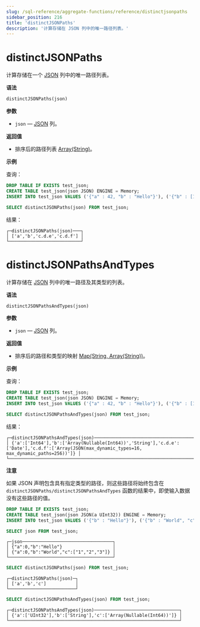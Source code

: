 ```yaml
---
slug: /sql-reference/aggregate-functions/reference/distinctjsonpaths
sidebar_position: 216
title: 'distinctJSONPaths'
description: '计算存储在 JSON 列中的唯一路径列表。'
---
```



# distinctJSONPaths

计算存储在一个 [JSON](../../data-types/newjson.md) 列中的唯一路径列表。

**语法**

```sql
distinctJSONPaths(json)
```

**参数**

- `json` — [JSON](../../data-types/newjson.md) 列。

**返回值**

- 排序后的路径列表 [Array(String)](../../data-types/array.md)。

**示例**

查询：

```sql
DROP TABLE IF EXISTS test_json;
CREATE TABLE test_json(json JSON) ENGINE = Memory;
INSERT INTO test_json VALUES ('{"a" : 42, "b" : "Hello"}'), ('{"b" : [1, 2, 3], "c" : {"d" : {"e" : "2020-01-01"}}}'), ('{"a" : 43, "c" : {"d" : {"f" : [{"g" : 42}]}}}')
```

```sql
SELECT distinctJSONPaths(json) FROM test_json;
```

结果：

```reference
┌─distinctJSONPaths(json)───┐
│ ['a','b','c.d.e','c.d.f'] │
└───────────────────────────┘
```


# distinctJSONPathsAndTypes

计算存储在 [JSON](../../data-types/newjson.md) 列中的唯一路径及其类型的列表。

**语法**

```sql
distinctJSONPathsAndTypes(json)
```

**参数**

- `json` — [JSON](../../data-types/newjson.md) 列。

**返回值**

- 排序后的路径和类型的映射 [Map(String, Array(String))](../../data-types/map.md)。

**示例**

查询：

```sql
DROP TABLE IF EXISTS test_json;
CREATE TABLE test_json(json JSON) ENGINE = Memory;
INSERT INTO test_json VALUES ('{"a" : 42, "b" : "Hello"}'), ('{"b" : [1, 2, 3], "c" : {"d" : {"e" : "2020-01-01"}}}'), ('{"a" : 43, "c" : {"d" : {"f" : [{"g" : 42}]}}}')
```

```sql
SELECT distinctJSONPathsAndTypes(json) FROM test_json;
```

结果：

```reference
┌─distinctJSONPathsAndTypes(json)───────────────────────────────────────────────────────────────────────────────────────────────────────────────┐
│ {'a':['Int64'],'b':['Array(Nullable(Int64))','String'],'c.d.e':['Date'],'c.d.f':['Array(JSON(max_dynamic_types=16, max_dynamic_paths=256))']} │
└───────────────────────────────────────────────────────────────────────────────────────────────────────────────────────────────────────────────┘
```

**注意**

如果 JSON 声明包含具有指定类型的路径，则这些路径将始终包含在 `distinctJSONPaths/distinctJSONPathsAndTypes` 函数的结果中，即使输入数据没有这些路径的值。

```sql
DROP TABLE IF EXISTS test_json;
CREATE TABLE test_json(json JSON(a UInt32)) ENGINE = Memory;
INSERT INTO test_json VALUES ('{"b" : "Hello"}'), ('{"b" : "World", "c" : [1, 2, 3]}');
```

```sql
SELECT json FROM test_json;
```

```text
┌─json──────────────────────────────────┐
│ {"a":0,"b":"Hello"}                   │
│ {"a":0,"b":"World","c":["1","2","3"]} │
└───────────────────────────────────────┘
```

```sql
SELECT distinctJSONPaths(json) FROM test_json;
```

```text
┌─distinctJSONPaths(json)─┐
│ ['a','b','c']           │
└─────────────────────────┘
```

```sql
SELECT distinctJSONPathsAndTypes(json) FROM test_json;
```

```text
┌─distinctJSONPathsAndTypes(json)────────────────────────────────┐
│ {'a':['UInt32'],'b':['String'],'c':['Array(Nullable(Int64))']} │
└────────────────────────────────────────────────────────────────┘
```
